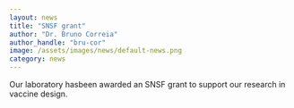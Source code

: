 ```yaml
---
layout: news
title: "SNSF grant"
author: "Dr. Bruno Correia"
author_handle: "bru-cor"
image: /assets/images/news/default-news.png
category: news
---
```

Our laboratory hasbeen awarded an SNSF grant to support our research in vaccine design. 



